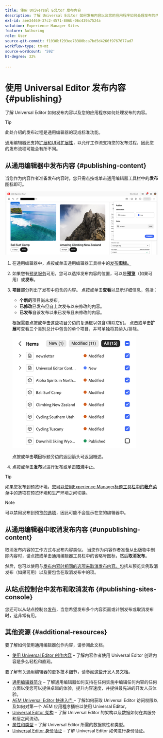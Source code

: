 ```yaml
---
title: 使用 Universal Editor 发布内容
description: 了解 Universal Editor 如何发布内容以及您的应用程序如何处理发布的内容。
exl-id: aee34469-37c2-4571-806b-06c439a7524a
solution: Experience Manager Sites
feature: Authoring
role: User
source-git-commit: f1030bf293ee78380bca7bd5d4266f9767677ad7
workflow-type: tm+mt
source-wordcount: '592'
ht-degree: 32%

---
```



# 使用 Universal Editor 发布内容 {#publishing}

了解 Universal Editor 如何发布内容以及您的应用程序如何处理发布的内容。

>[!TIP]
>
>此处介绍的发布过程是通用编辑器的现成标准功能。
>
>通用编辑器还支持[扩展和UI可扩展性](/help/implementing/universal-editor/extending.md)，以允许工作流支持您的发布过程，因此您的发布流程可能会有所不同。

## 从通用编辑器中发布内容 {#publishing-content}

当您作为内容作者准备发布内容时，您只需点按或单击通用编辑器工具栏中的&#x200B;**发布**&#x200B;图标即可。

![正在发布页面](assets/publish-menu.png)

1. 在通用编辑器中，点按或单击通用编辑器工具栏中的[发布&#x200B;**图标。**](/help/sites-cloud/authoring/universal-editor/navigation.md#publish)
1. 如果您有[预览服务](/help/sites-cloud/authoring/sites-console/previewing-content.md)可用，您可以选择发布内容的位置，可以是&#x200B;**[预览](/help/sites-cloud/authoring/sites-console/previewing-content.md)**（如果可用）或&#x200B;**发布**。
1. **项目**&#x200B;部分列出了发布中包含的内容。 点按或单击&#x200B;**查看**&#x200B;以显示详细信息，包括：
   * **个新的**&#x200B;项目尚未发布。
   * **已修改**&#x200B;已发布但自上次发布以来修改的内容。
   * **已发布**&#x200B;自该发布以来已发布且未修改的内容。

   根据需要点按或单击这些项目旁边的复选框以包含/排除它们。 点击或单击&#x200B;**扩展**&#x200B;可查看三个类别总计中包含的单个项目，并可单独将其纳入/排除。

   ![发布项目](assets/publish-items.png)

   点按或单击&#x200B;**项目**&#x200B;标题旁边的返回箭头可返回概述。

1. 点按或单击&#x200B;**发布**&#x200B;以进行发布或单击&#x200B;**取消**&#x200B;中止。

>[!TIP]
>
>如果您发布到预览环境，[您可以使用Experience Manager标题工具栏中的&#x200B;**帐户**&#x200B;菜单](/help/sites-cloud/authoring/universal-editor/navigation.md#user-properties)中的选项在预览环境和生产环境之间切换。

>[!NOTE]
>
>可以禁用发布到预览[的选项](/help/implementing/universal-editor/customizing.md#publish-preview)，因此可能不会显示在您的编辑器中。

## 从通用编辑器中取消发布内容 {#unpublishing-content}

取消发布内容的工作方式与发布内容类似。 当您作为内容作者准备从出版物中删除内容时，请点按或单击通用编辑器工具栏中的省略号图标，然后&#x200B;**取消发布**。

然后，您可以使用与[发布内容时相同的选项来取消发布内容。](#publishing-content)包括从预览实例取消发布（如果可用）以及要包含在取消发布中的项。

## 从站点控制台中发布和取消发布 {#publishing-sites-console}

您还可以从站点控制台[发布](/help/sites-cloud/authoring/sites-console/publishing-pages.md)，当您希望发布多个内容页面或计划发布或取消发布时，这非常有用。

## 其他资源 {#additional-resources}

要了解如何使用通用编辑器创作内容，请参阅此文档。

* [使用 Universal Editor 创作内容](authoring.md) – 了解内容作者使用 Universal Editor 创建内容是多么轻松和直观。

要了解有关通用编辑器的更多技术细节，请参阅这些开发人员文档。

* [通用编辑器简介](/help/implementing/universal-editor/introduction.md) – 了解通用编辑器如何支持在任何实施中编辑任何内容的任何方面以使您可以提供卓越的体验，提升内容速度，并提供最先进的开发人员体验。
* [AEM Universal Editor 快速入门 ](/help/implementing/universal-editor/getting-started.md) – 了解如何获取 Universal Editor 访问权限以及如何对第一个 AEM 应用程序插桩以使用 Universal Editor。
* [Universal Editor 架构](/help/implementing/universal-editor/architecture.md) – 了解 Universal Editor 的架构以及数据如何在其服务和层之间流动。
* [属性和类型](/help/implementing/universal-editor/attributes-types.md) – 了解 Universal Editor 所需的数据属性和类型。
* [Universal Editor 身份验证](/help/implementing/universal-editor/authentication.md) – 了解 Universal Editor 如何进行身份验证。
